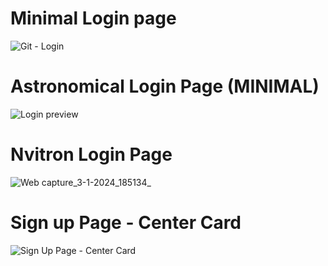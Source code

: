 # Minimal Login page
![Git - Login](https://github.com/HassanRasool1/MINIMAL-LOGIN-PAGE/assets/109318661/d17f55f2-8431-450b-a97d-4944e4b61657)

# Astronomical Login Page (MINIMAL)

![Login preview](https://github.com/HassanRasool1/MINIMAL-LOGIN-PAGE/assets/109318661/bfcd12a5-821c-4ec9-a1fc-75676b378ae0)

# Nvitron Login Page

![Web capture_3-1-2024_185134_](https://github.com/HassanRasool1/MINIMAL-LOGIN-PAGE/assets/109318661/103dd3f8-4437-47a3-a693-c3c4c1aded5c)

# Sign up Page - Center Card

![Sign Up Page - Center Card](https://github.com/HassanRasool1/MINIMAL-LOGIN-PAGE/assets/109318661/cb33ce6c-8a8b-45b2-b9e9-48e365bef07c)
